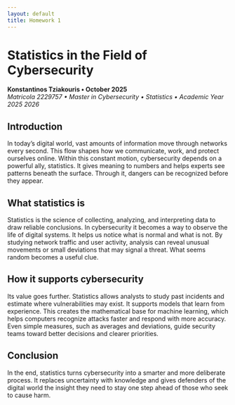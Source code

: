```yaml
---
layout: default
title: Homework 1
---
```


# Statistics in the Field of Cybersecurity

**Konstantinos Tziakouris • October 2025**  
*Matricola 2229757 • Master in Cybersecurity • Statistics • Academic Year 2025 2026*

## Introduction
In today’s digital world, vast amounts of information move through networks every second. This flow shapes how we communicate, work, and protect ourselves online. Within this constant motion, cybersecurity depends on a powerful ally, statistics. It gives meaning to numbers and helps experts see patterns beneath the surface. Through it, dangers can be recognized before they appear.

## What statistics is
Statistics is the science of collecting, analyzing, and interpreting data to draw reliable conclusions. In cybersecurity it becomes a way to observe the life of digital systems. It helps us notice what is normal and what is not. By studying network traffic and user activity, analysis can reveal unusual movements or small deviations that may signal a threat. What seems random becomes a useful clue.

## How it supports cybersecurity
Its value goes further. Statistics allows analysts to study past incidents and estimate where vulnerabilities may exist. It supports models that learn from experience. This creates the mathematical base for machine learning, which helps computers recognize attacks faster and respond with more accuracy. Even simple measures, such as averages and deviations, guide security teams toward better decisions and clearer priorities.

## Conclusion
In the end, statistics turns cybersecurity into a smarter and more deliberate process. It replaces uncertainty with knowledge and gives defenders of the digital world the insight they need to stay one step ahead of those who seek to cause harm.
